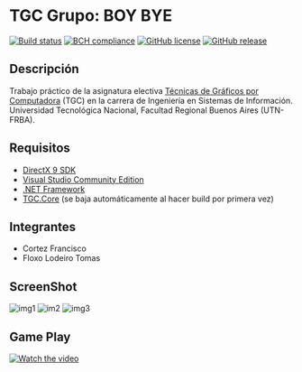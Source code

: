 # TGC Grupo: BOY BYE
[![Build status](https://ci.appveyor.com/api/projects/status/uvyboubq91uhwf3v?svg=true)](https://ci.appveyor.com/project/rejurime/tgc-group)
[![BCH compliance](https://bettercodehub.com/edge/badge/tgc-utn/tgc-group?branch=master)](https://bettercodehub.com/)
[![GitHub license](https://img.shields.io/github/license/tgc-utn/tgc-group.svg)](https://github.com/tgc-utn/tgc-group/blob/master/LICENSE)
[![GitHub release](https://img.shields.io/github/release/tgc-utn/tgc-group.svg)](https://github.com/tgc-utn/tgc-group/releases)

## Descripción
Trabajo práctico de la asignatura electiva [Técnicas de Gráficos por Computadora](http://tgc-utn.github.io/) (TGC) en la carrera de Ingeniería en Sistemas de Información. Universidad Tecnológica Nacional, Facultad Regional Buenos Aires (UTN-FRBA).

## Requisitos
* [DirectX 9 SDK](http://www.microsoft.com/en-us/download/details.aspx?displaylang=en&id=6812)
* [Visual Studio Community Edition](https://www.visualstudio.com/vs/community)
* [.NET Framework](https://www.microsoft.com/net/download/Windows/run)
* [TGC.Core](https://www.nuget.org/packages/TGC.Core/) (se baja automáticamente al hacer build por primera vez)

## Integrantes ##
 - Cortez Francisco
 - Floxo Lodeiro Tomas 


## ScreenShot ##
![img1](https://i.ibb.co/YDsw4XY/img1.png)
![im2](https://i.ibb.co/7krvFHj/im2.png)
![img3](https://i.ibb.co/bLSvfRj/img3.png)

## Game Play ##
[![Watch the video](https://i.imgur.com/scIknK3.png)](https://drive.google.com/file/d/1JVzA_O-QP08Lrd7qd4Tzk9UuKAq2OHJF/view?usp=sharing)
